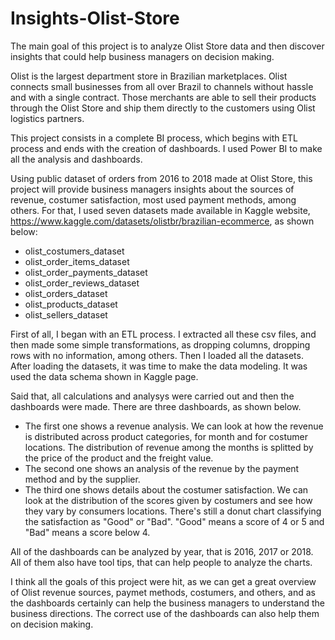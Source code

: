 # Insights-Olist-Store

The main goal of this project is to analyze Olist Store data and then discover insights that could help business managers on decision making. 

Olist is the largest department store in Brazilian marketplaces. Olist connects small businesses from all over Brazil to channels without hassle and with a single contract. Those merchants are able to sell their products through the Olist Store and ship them directly to the customers using Olist logistics partners.

This project consists in a complete BI process, which begins with ETL process and ends with the creation of dashboards. I used Power BI to make all the analysis and dashboards.

Using public dataset of orders from 2016 to 2018 made at Olist Store, this project will provide business managers insights about the sources of revenue, costumer satisfaction, most used payment methods, among others.
For that, I used seven datasets made available in Kaggle website, https://www.kaggle.com/datasets/olistbr/brazilian-ecommerce, as shown below:

- olist_costumers_dataset
- olist_order_items_dataset
- olist_order_payments_dataset
- olist_order_reviews_dataset
- olist_orders_dataset
- olist_products_dataset
- olist_sellers_dataset

First of all, I began with an ETL process. I extracted all these csv files, and then made some simple transformations, as dropping columns, dropping rows with no information, among others. Then I loaded all the datasets.
After loading the datasets, it was time to make the data modeling. It was used the data schema shown in Kaggle page.

Said that, all calculations and analysys were carried out and then the dashboards were made. There are three dashboards, as shown below.

- The first one shows a revenue analysis. We can look at how the revenue is distributed across product categories, for month and for costumer locations. The distribution of revenue among the months is splitted by the price of the product and the freight value.
- The second one shows an analysis of the revenue by the payment method and by the supplier. 
- The third one shows details about the costumer satisfaction. We can look at the distribution of the scores given by costumers and see how they vary by consumers locations. There's still a donut chart classifying the satisfaction as "Good" or "Bad". "Good" means a score of 4 or 5 and "Bad" means a score below 4.

All of the dashboards can be analyzed by year, that is 2016, 2017 or 2018. All of them also have tool tips, that can help people to analyze the charts. 

I think all the goals of this project were hit, as we can get a great overview of Olist revenue sources, paymet methods, costumers, and others, and as the dashboards certainly can help the business managers to understand the business directions. The correct use of the dashboards can also help them on decision making.

